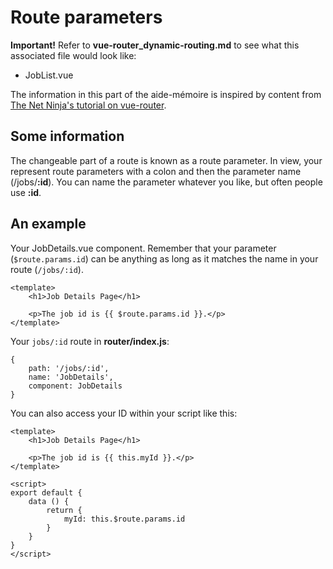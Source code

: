 # Route parameters

**Important!** Refer to **vue-router_dynamic-routing.md** to see what this associated file would look like:

- JobList.vue

The information in this part of the aide-mémoire is inspired by content from [The Net Ninja's tutorial on vue-router](https://www.youtube.com/watch?v=juocv4AtrHo).

## Some information

The changeable part of a route is known as a route parameter. In view, your represent route parameters with a colon and then the parameter name (/jobs/**:id**). You can name the parameter whatever you like, but often people use **:id**.

## An example

Your JobDetails.vue component. Remember that your parameter (`$route.params.id`) can be anything as long as it matches the name in your route (`/jobs/:id`).

    <template>
        <h1>Job Details Page</h1>

        <p>The job id is {{ $route.params.id }}.</p>
    </template>

Your `jobs/:id` route in **router/index.js**:

    {
        path: '/jobs/:id',
        name: 'JobDetails',
        component: JobDetails
    }

You can also access your ID within your script like this:

    <template>
        <h1>Job Details Page</h1>

        <p>The job id is {{ this.myId }}.</p>
    </template>

    <script>
    export default {
        data () {
            return {
                myId: this.$route.params.id
            }
        }
    }
    </script>
